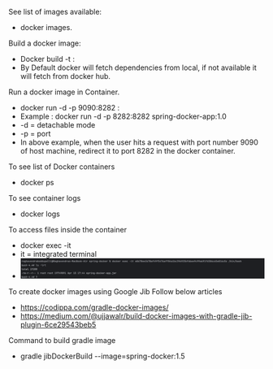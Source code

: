 See list of images available:
* docker images.

Build a docker image:
* Docker build -t <image-name>:<version number>
* By Default docker will fetch dependencies from local, if not available it will fetch from docker hub.

Run a docker image in Container.
* docker run -d -p 9090:8282 <image-name>:<version number>
* Example : docker run -d -p 8282:8282 spring-docker-app:1.0
* -d = detachable mode
* -p =  port
* In above example, when the user hits a request with port number 9090 of host machine, redirect it to port 8282 in the docker container.

To see list of Docker containers
* docker ps

To see container logs
* docker logs <container id>

To access files inside the container
* docker exec -it <container id> <path to access>
* it = integrated terminal
* ![img_1.png](img_1.png)

To create docker images using Google Jib Follow below articles
* https://codippa.com/gradle-docker-images/
* https://medium.com/@ujjawalr/build-docker-images-with-gradle-jib-plugin-6ce29543beb5

Command to build gradle image
* gradle jibDockerBuild --image=spring-docker:1.5